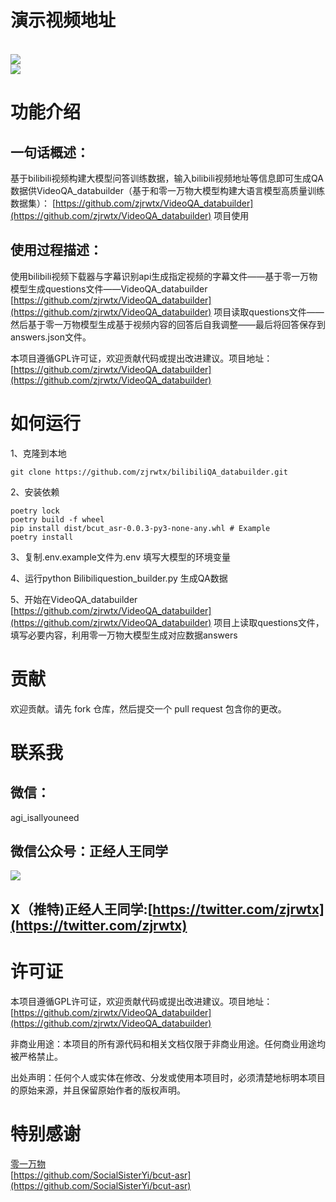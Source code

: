 

<a name="778d2597"></a>
# 演示视频地址

<br />![](https://cdn.nlark.com/yuque/0/2024/png/22859856/1714052729621-26e11c49-447e-4694-a9f6-7656d7fcd7ad.png#averageHue=%23fed776&clientId=uf7c9d25c-e51d-4&from=paste&height=611&id=u3e3215fc&originHeight=916&originWidth=1908&originalType=binary&ratio=1.5&rotation=0&showTitle=false&size=247556&status=done&style=none&taskId=ud7d91d8e-8e3d-4faa-9289-e9fa1998165&title=&width=1272#averageHue=%23fed776&id=cRkMe&originHeight=916&originWidth=1908&originalType=binary&ratio=1&rotation=0&showTitle=false&status=done&style=none&title=)<br />![](https://cdn.nlark.com/yuque/0/2024/png/22859856/1714052768380-8c96a6aa-5138-4c9b-af5c-f2947958704d.png#averageHue=%23e6a68a&clientId=uf7c9d25c-e51d-4&from=paste&height=611&id=u91344d52&originHeight=916&originWidth=1908&originalType=binary&ratio=1.5&rotation=0&showTitle=false&size=358232&status=done&style=none&taskId=u2ca365e2-57bd-4a72-ab91-e804c4f6aba&title=&width=1272#averageHue=%23e6a68a&id=rrzRN&originHeight=916&originWidth=1908&originalType=binary&ratio=1&rotation=0&showTitle=false&status=done&style=none&title=)

<a name="a7d80080"></a>
# 功能介绍
<a name="25ef5371"></a>
## 一句话概述：

基于bilibili视频构建大模型问答训练数据，输入bilibili视频地址等信息即可生成QA数据供VideoQA_databuilder（基于和零一万物大模型构建大语言模型高质量训练数据集）： [https://github.com/zjrwtx/VideoQA_databuilder](https://github.com/zjrwtx/VideoQA_databuilder) 项目使用


<a name="3c1bca16"></a>
## 使用过程描述：

使用bilibili视频下载器与字幕识别api生成指定视频的字幕文件——基于零一万物模型生成questions文件——VideoQA_databuilder [https://github.com/zjrwtx/VideoQA_databuilder](https://github.com/zjrwtx/VideoQA_databuilder) 项目读取questions文件——然后基于零一万物模型生成基于视频内容的回答后自我调整——最后将回答保存到answers.json文件。

本项目遵循GPL许可证，欢迎贡献代码或提出改进建议。项目地址：[https://github.com/zjrwtx/VideoQA_databuilder](https://github.com/zjrwtx/VideoQA_databuilder)



<a name="0cfeb4d9"></a>
# 如何运行

1、克隆到本地

```git
git clone https://github.com/zjrwtx/bilibiliQA_databuilder.git
```

2、安装依赖

```git
poetry lock
poetry build -f wheel
pip install dist/bcut_asr-0.0.3-py3-none-any.whl # Example
poetry install

```

3、复制.env.example文件为.env 填写大模型的环境变量

4、运行python Bilibiliquestion_builder.py 生成QA数据

5、开始在VideoQA_databuilder [https://github.com/zjrwtx/VideoQA_databuilder](https://github.com/zjrwtx/VideoQA_databuilder) 项目上读取questions文件，填写必要内容，利用零一万物大模型生成对应数据answers



<a name="bb966aa6"></a>
# 贡献

欢迎贡献。请先 fork 仓库，然后提交一个 pull request 包含你的更改。



<a name="e40a454f"></a>
# 联系我



<a name="da671a4d"></a>
## 微信：

agi_isallyouneed



<a name="e8c53647"></a>
## 微信公众号：正经人王同学

![](https://cdn.nlark.com/yuque/0/2024/jpeg/22859856/1713801561819-9d19cb9a-1233-4295-ad90-56042bbabd3c.jpeg#averageHue=%23a2a1a0&clientId=u7b5f5d88-e731-4&from=paste&height=172&id=u329dbc86&originHeight=430&originWidth=430&originalType=binary&ratio=1.5&rotation=0&showTitle=false&size=40862&status=done&style=none&taskId=u7551bc0b-a19a-4ff7-8b6e-1c0d27b3ae1&title=&width=171.66668701171875#averageHue=%23a2a1a0&id=SjL3U&originHeight=430&originWidth=430&originalType=binary&ratio=1&rotation=0&showTitle=false&status=done&style=none&title=#averageHue=%23a2a1a0&id=dJonX&originHeight=430&originWidth=430&originalType=binary&ratio=1&rotation=0&showTitle=false&status=done&style=none&title=#averageHue=%23a2a1a0&id=SaFJZ&originHeight=430&originWidth=430&originalType=binary&ratio=1&rotation=0&showTitle=false&status=done&style=none&title=)



<a name="58082d81"></a>
## X（推特)正经人王同学:[https://twitter.com/zjrwtx](https://twitter.com/zjrwtx)



<a name="20a28457"></a>
# 许可证

本项目遵循GPL许可证，欢迎贡献代码或提出改进建议。项目地址：[https://github.com/zjrwtx/VideoQA_databuilder](https://github.com/zjrwtx/VideoQA_databuilder)

非商业用途：本项目的所有源代码和相关文档仅限于非商业用途。任何商业用途均被严格禁止。

出处声明：任何个人或实体在修改、分发或使用本项目时，必须清楚地标明本项目的原始来源，并且保留原始作者的版权声明。



<a name="0e7685a8"></a>
# 特别感谢

[零一万物](https://github.com/01-ai/Yi)<br />[https://github.com/SocialSisterYi/bcut-asr](https://github.com/SocialSisterYi/bcut-asr)

